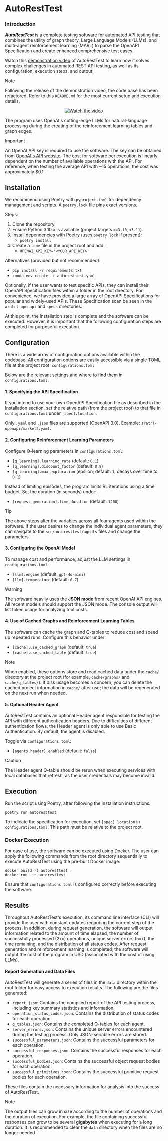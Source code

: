 # AutoRestTest

### Introduction
***AutoRestTest*** is a complete testing software for automated API testing that combines the utility of graph
theory, Large Language Models (LLMs), and multi-agent reinforcement learning (MARL) to parse the OpenAPI Specification
and create enhanced comprehensive test cases.

Watch this [demonstration video](https://www.youtube.com/watch?v=VVus2W8rap8) of AutoRestTest to learn how it solves complex challenges in automated REST API testing, as well as its configuration, execution steps, and output.

> [!NOTE]
> Following the release of the demonstration video, the code base has been refactored.
> Refer to this `README.md` for the most current setup and execution details.

<p align="center">
  <a href="https://www.youtube.com/watch?v=VVus2W8rap8">
    <img src="https://img.youtube.com/vi/VVus2W8rap8/0.jpg" alt="Watch the video">
  </a>
</p>

The program uses OpenAI's cutting-edge LLMs for natural-language processing during the creating of the reinforcement 
learning tables and graph edges. 

> [!Important]
> An OpenAI API key is required to use the software. The key can be obtained 
> from [OpenAI's API website](https://openai.com/index/openai-api/). The cost for software per execution is linearly 
> dependent on the number of available operations with the API. For reference, when testing the average API with
> ~15 operations, the cost was approximately $0.1. 

## Installation

We recommend using Poetry with `pyproject.toml` for dependency management and scripts. A `poetry.lock` file pins exact versions.

Steps:
1. Clone the repository.
2. Ensure Python 3.10.x is available (project targets `>=3.10,<3.11`).
3. Install dependencies with Poetry (uses `poetry.lock` if present):
   - `poetry install`
4. Create a `.env` file in the project root and add:
   - `OPENAI_API_KEY='<YOUR_API_KEY>'`

Alternatives (provided but not recommended):
- `pip install -r requirements.txt`
- `conda env create -f autoresttest.yaml`

Optionally, if the user wants to test specific APIs, they can install their OpenAPI Specification files within a folder
in the root directory. For convenience, we have provided a large array of OpenAPI Specifications for popular and 
widely-used APIs. These Specification scan be seen in the `aratrl-openapi` and `specs` directories.

At this point, the installation step is complete and the software can be executed. However, it is important that the
following configuration steps are completed for purposeful execution.

## Configuration

There is a wide array of configuration options available within the codebase. All configuration options are easily accessible via a single TOML file at the project root: `configurations.toml`.

Below are the relevant settings and where to find them in `configurations.toml`.

#### 1. Specifying the API Specification

If you intend to use your own OpenAPI Specification file as described in the Installation section, set the relative path (from the project root) to that file in `configurations.toml` under `[spec].location`.

Only `.yaml` and `.json` files are supported (OpenAPI 3.0). Example: `aratrl-openapi/market2.yaml`.

#### 2. Configuring Reinforcement Learning Parameters

Configure Q-learning parameters in `configurations.toml`:
- `[q_learning].learning_rate` (default: `0.1`)
- `[q_learning].discount_factor` (default: `0.9`)
- `[q_learning].max_exploration` (epsilon; default: `1`, decays over time to `0.1`)

Instead of limiting episodes, the program limits RL iterations using a time budget. Set the duration (in seconds) under:
- `[request_generation].time_duration` (default: `1200`)

> [!TIP]
> The above steps alter the variables across all four agents used within the software. If the user desires to change
> the individual agent parameters, they can navigate to the `src/autoresttest/agents` files and change the parameters.

#### 3. Configuring the OpenAI Model

To manage cost and performance, adjust the LLM settings in `configurations.toml`:
- `[llm].engine` (default: `gpt-4o-mini`)
- `[llm].temperature` (default: `0.7`)

> [!WARNING]
> The software heavily uses the **JSON mode** from recent OpenAI API engines. All recent models should support the JSON mode. 
> The console output will list token usage for analyzing tool costs.

#### 4. Use of Cached Graphs and Reinforcement Learning Tables

The software can cache the graph and Q-tables to reduce cost and speed up repeated runs. Configure this behavior under:
- `[cache].use_cached_graph` (default: `true`)
- `[cache].use_cached_table` (default: `true`)

> [!NOTE]
> When enabled, these options store and read cached data under the `cache/` directory at the project root (for example, `cache/graphs/` and `cache/q_tables/`).
> If disk usage becomes a concern, you can delete the cached project information in `cache/` after use; the data will be regenerated on the next run when needed.

#### 5. Optional Header Agent

AutoRestTest contains an optional Header agent responsible for testing the API with different authentication headers. Due to difficulties 
of different authentication flows, the Header agent is only able to use Basic Authentication. By default, the agent is disabled.

Toggle via `configurations.toml`:
- `[agents.header].enabled` (default: `false`)

> [!CAUTION]
> The Header agent Q-table should be rerun when executing services with local databases that refresh, as the user
> credentials may become invalid.

## Execution

Run the script using Poetry, after following the installation instructions:
```
poetry run autoresttest
```

To indicate the specification for execution, set `[spec].location` in `configurations.toml`. This path must be relative to the project root.

### Docker Execution

For ease of use, the software can be executed using Docker. The user can apply the following commands from the 
root directory sequentially to execute AutoRestTest using the pre-built Docker image:

```
docker build -t autoresttest .
docker run -it autoresttest
```

Ensure that `configurations.toml` is configured correctly before executing the software.

## Results

Throughout AutoRestTest's execution, its command line interface (CLI) will provide the user with constant updates regarding
the current step of the process. In addition, during request generation, the software will output information related to
the amount of time elapsed, the number of successfully processed (2xx) operations, unique server errors (5xx), the time remaining, 
and the distribution of all status codes. After request generation and reinforcement learning is completed, the software will output
the cost of the program in USD (associated with the cost of using LLMs). 

#### Report Generation and Data Files

AutoRestTest will generate a series of files in the `data` directory within the root folder for easy access to execution results. 
The following are the files generated:
- `report.json`: Contains the compiled report of the API testing process, including key summary statistics and information.
- `operation_status_codes.json`: Contains the distribution of status codes for each operation.
- `q_tables.json`: Contains the completed Q-tables for each agent.
- `server_errors.json`: Contains the unique server errors encountered during the testing process. Only JSON-seriable errors are stored.
- `successful_parameters.json`: Contains the successful parameters for each operation.
- `successful_responses.json`: Contains the successful responses for each operation.
- `successful_bodies.json`: Contains the successful object request bodies for each operation.
- `successful_primitives.json`: Contains the successful primitive request bodies for each operation.

These files contain the necessary information for analysis into the success of AutoRestTest. 

> [!NOTE]
> The output files can grow in size according to the number of operations and the duration of execution. 
> For example, the file containing successful responses can grow to be several **gigabytes** when executing for a long duration. 
> It is recommended to clear the `data` directory when the files are no longer needed.

